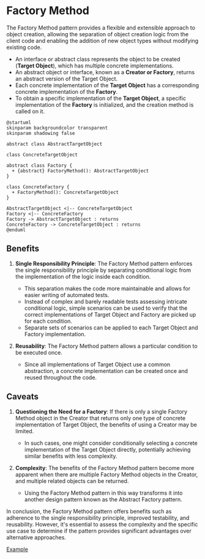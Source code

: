 # Factory Method

The Factory Method pattern provides a flexible and extensible approach to object creation, allowing the separation of object creation logic from the client code and enabling the addition of new object types without modifying existing code.

- An interface or abstract class represents the object to be created (**Target Object**), which has multiple concrete implementations.
- An abstract object or interface, known as a **Creator or Factory**, returns an abstract version of the Target Object.
- Each concrete implementation of the **Target Object** has a corresponding concrete implementation of the **Factory**.
- To obtain a specific implementation of the **Target Object**, a specific implementation of the **Factory** is initialized, and the creation method is called on it.

```plantuml
@startuml
skinparam backgroundcolor transparent
skinparam shadowing false

abstract class AbstractTargetObject

class ConcreteTargetObject

abstract class Factory {
  + {abstract} FactoryMethod(): AbstractTargetObject
}

class ConcreteFactory {
  + FactoryMethod(): ConcreteTargetObject
}

AbstractTargetObject <|-- ConcreteTargetObject
Factory <|-- ConcreteFactory
Factory -> AbstractTargetObject : returns
ConcreteFactory -> ConcreteTargetObject : returns
@enduml
```

## Benefits

1. **Single Responsibility Principle**: The Factory Method pattern enforces the single responsibility principle by separating conditional logic from the implementation of the logic inside each condition.

   - This separation makes the code more maintainable and allows for easier writing of automated tests.
   - Instead of complex and barely readable tests assessing intricate conditional logic, simple scenarios can be used to verify that the correct implementations of Target Object and Factory are picked up for each condition.
   - Separate sets of scenarios can be applied to each Target Object and Factory implementation.

2. **Reusability**: The Factory Method pattern allows a particular condition to be executed once.
   - Since all implementations of Target Object use a common abstraction, a concrete implementation can be created once and reused throughout the code.

## Caveats

1. **Questioning the Need for a Factory**: If there is only a single Factory Method object in the Creator that returns only one type of concrete implementation of Target Object, the benefits of using a Creator may be limited.

   - In such cases, one might consider conditionally selecting a concrete implementation of the Target Object directly, potentially achieving similar benefits with less complexity.

2. **Complexity**: The benefits of the Factory Method pattern become more apparent when there are multiple Factory Method objects in the Creator, and multiple related objects can be returned.
   - Using the Factory Method pattern in this way transforms it into another design pattern known as the Abstract Factory pattern.

In conclusion, the Factory Method pattern offers benefits such as adherence to the single responsibility principle, improved testability, and reusability. However, it's essential to assess the complexity and the specific use case to determine if the pattern provides significant advantages over alternative approaches.

[Example](../../Examples/Creational/CreationalDesignPatterns/Program.cs)
